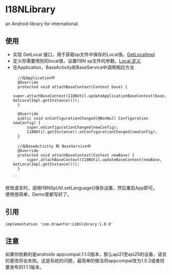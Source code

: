 # I18NLibrary
an Android library for international.  

## 使用
* 实现 GetLocal 接口，用于获取sp文件中保存的Local值。[GetLocalImpl](https://github.com/Drawn0-0/I18NDemo/blob/master/app/src/main/java/com/drawnfor/i18ndemo/GetLocalImpl.java)
* 定义你需要用到的local值，设置I18N sp文件的参数。[Local 定义](https://github.com/Drawn0-0/I18NDemo/blob/master/app/src/main/java/com/drawnfor/i18ndemo/NonContextConstant.java)
* 在Application，BaseActivity和BaseService中调用相应方法
  ```
    //在Application中
    @Override
    protected void attachBaseContext(Context base) {
        super.attachBaseContext(I18NUtil.updateApplicationBaseContext(base, GetLocalImpl.getInstance()));
    }

    @Override
    public void onConfigurationChanged(@NonNull Configuration newConfig) {
        super.onConfigurationChanged(newConfig);
        I18NUtil.getInstance().onConfigurationChanged(newConfig);
    }
    
    //在BaseActivity 和 BaseService中
    @Override
    protected void attachBaseContext(Context newBase) {
        super.attachBaseContext(I18NUtil.updateBaseContext(newBase, GetLocalImpl.getInstance()));
    }
  
  ``
  
 修改语言时，调用I18NSpUtil.setLanguage()保存设置，然后重启App即可。  
 使用很简单，Demo里都写好了。

## 引用
```
implementation 'com.drawnfor:i18nlibrary:1.0.0'
```

## 注意
如果你依赖的是androidx appcompat:1.1.0版本，那么api21至api25的设备，语言的更改将会失败。这是系统的问题，最简单的做法将appcompat改为1.0.2或者将要发布的1.1.1版本。
